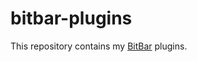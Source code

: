 # bitbar-plugins
This repository contains my [BitBar](https://github.com/matryer/bitbar#get-started) plugins.
